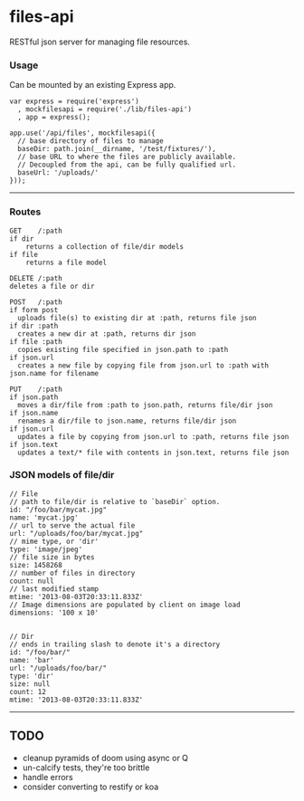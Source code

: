 files-api
=========

RESTful json server for managing file resources.

### Usage

Can be mounted by an existing Express app.
    
    var express = require('express')
      , mockfilesapi = require('./lib/files-api')
      , app = express();

    app.use('/api/files', mockfilesapi({
      // base directory of files to manage
      baseDir: path.join(__dirname, '/test/fixtures/'),
      // base URL to where the files are publicly available.
      // Decoupled from the api, can be fully qualified url.
      baseUrl: '/uploads/'
    }));

---------------------

### Routes

    GET    /:path   
    if dir
        returns a collection of file/dir models
    if file
        returns a file model
    
    DELETE /:path
    deletes a file or dir

    POST   /:path
    if form post
      uploads file(s) to existing dir at :path, returns file json
    if dir :path
      creates a new dir at :path, returns dir json
    if file :path
      copies existing file specified in json.path to :path
    if json.url
      creates a new file by copying file from json.url to :path with json.name for filename

    PUT    /:path
    if json.path
      moves a dir/file from :path to json.path, returns file/dir json
    if json.name
      renames a dir/file to json.name, returns file/dir json
    if json.url
      updates a file by copying from json.url to :path, returns file json
    if json.text
      updates a text/* file with contents in json.text, returns file json


### JSON models of file/dir

    // File
    // path to file/dir is relative to `baseDir` option.
    id: "/foo/bar/mycat.jpg"
    name: 'mycat.jpg'
    // url to serve the actual file
    url: "/uploads/foo/bar/mycat.jpg"
    // mime type, or 'dir'
    type: 'image/jpeg'
    // file size in bytes
    size: 1458268
    // number of files in directory
    count: null
    // last modified stamp
    mtime: '2013-08-03T20:33:11.833Z'
    // Image dimensions are populated by client on image load
    dimensions: '100 x 10'


    // Dir 
    // ends in trailing slash to denote it's a directory
    id: "/foo/bar/" 
    name: 'bar'
    url: "/uploads/foo/bar/"
    type: 'dir'
    size: null
    count: 12 
    mtime: '2013-08-03T20:33:11.833Z'


-------------------------

## TODO

- cleanup pyramids of doom using async or Q
- un-calcify tests, they're too brittle
- handle errors
- consider converting to restify or koa
